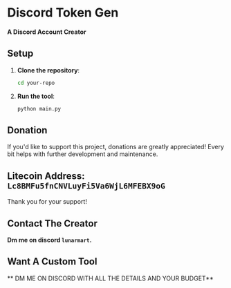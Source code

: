 # Discord Token Gen

**A Discord Account Creator**
 

## Setup

1. **Clone the repository**:
   ```bash
   cd your-repo
   ```

4. **Run the tool**:
   ```bash
   python main.py
   ```


## Donation

If you'd like to support this project, donations are greatly appreciated! Every bit helps with further development and maintenance.

## **Litecoin Address**: `Lc8BMFu5fnCNVLuyFi5Va6WjL6MFEBX9oG`

Thank you for your support!


## Contact The Creator

**Dm me on discord `lunarmart`.**

## Want A Custom Tool

** DM ME ON DISCORD WITH ALL THE DETAILS AND YOUR BUDGET**
